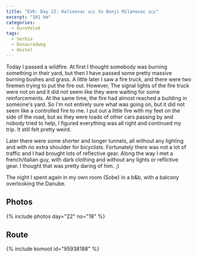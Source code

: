 ```yaml
---
title: "EV6: Day 22: Kalinovac 🇷🇸 to Donji Milanovac 🇷🇸"
excerpt: "101 km"
categories:
  - EuroVelo6
tags:
  - Serbia
  - Donauradweg
  - Hostel
---
```


Today I passed a wildfire. At first I thought somebody was burning something in their yard, but then I have passed some pretty massive burning bushes and grass. A little later I saw a fire truck, and there were two firemen trying to put the fire out. However, The signal lights of the fire truck were not on and it did not seem like they were waiting for some reinforcements. At the same time, the fire had almost reached a building in someone's yard. So I'm not entirely sure what was going on, but it did not seem like a controlled fire to me. I put out a little fire with my feet on the side of the road, but as they were loads of other cars passing by and nobody tried to help, I figured everything was all right and continued my trip. It still felt pretty weird.

Later there were some shorter and longer tunnels, all without any lighting and with no extra shoulder for bicyclists. Fortunately there was not a lot of traffic and I had brought lots of reflective gear. Along the way I met a french/italian guy, with dark clothing and without any lights or reflictive gear. I thought that was pretty daring of him. ;)

The night I spent again in my own room (Sobe) in a b&b, with a balcony overlooking the Danube.

## Photos

{% include photos day="22" no="18" %}

## Route
{% include komoot id="95938188" %}
